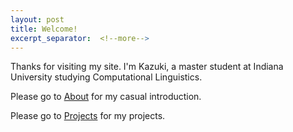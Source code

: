 ```yaml
---
layout: post
title: Welcome!
excerpt_separator:  <!--more-->
---
```


Thanks for visiting my site. I'm Kazuki, a master student at Indiana University studying Computational Linguistics.

Please go to [About](/about.html) for my casual introduction.

Please go to [Projects](/category/project.html) for my projects.